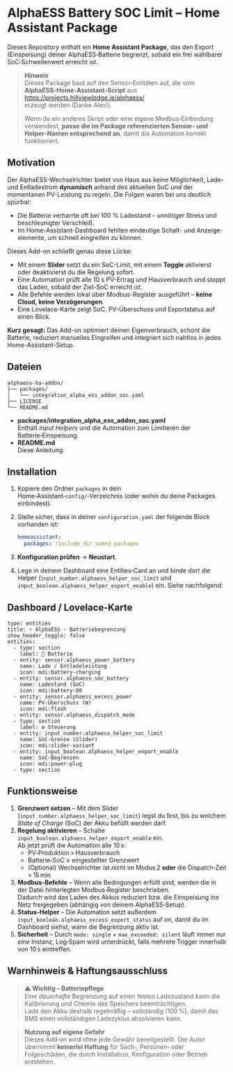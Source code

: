 # AlphaESS Battery SOC Limit – Home Assistant Package

Dieses Repository enthält ein **Home Assistant Package**, das den Export (Einspeisung)
deiner AlphaESS‑Batterie begrenzt, sobald ein frei wählbarer SoC‑Schwellenwert
erreicht ist.
> **Hinweis**  
> Dieses Package baut auf den Sensor‑Entitäten auf, die vom
> **AlphaESS‑Home‑Assistant‑Script** aus  
> <https://projects.hillviewlodge.ie/alphaess/>  
> erzeugt werden (Danke Alex!).
>
> Wenn du ein anderes Skript oder eine eigene Modbus‑Einbindung verwendest,
> **passe die im Package referenzierten Sensor‑ und Helper‑Namen entsprechend an**,
> damit die Automation korrekt funktioniert.
> 
## Motivation

Der AlphaESS-Wechselrichter bietet von Haus aus keine Möglichkeit, Lade- und Entladestrom **dynamisch** anhand des aktuellen SoC *und* der momentanen PV-Leistung zu regeln. Die Folgen waren bei uns deutlich spürbar:

* Die Batterie verharrte oft bei 100 % Ladestand – unnötiger Stress und beschleunigter Verschleiß.  
* Im Home-Assistant-Dashboard fehlten eindeutige Schalt- und Anzeige­elemente, um schnell eingreifen zu können.

Dieses Add-on schließt genau diese Lücke:

* Mit einem **Slider** setzt du ein SoC-Limit, mit einem **Toggle** aktivierst oder deaktivierst du die Regelung sofort.  
* Eine Automation prüft alle 10 s PV-Ertrag und Hausverbrauch und stoppt das Laden, sobald der Ziel-SoC erreicht ist.  
* Alle Befehle werden lokal über Modbus-Register ausgeführt – **keine Cloud, keine Verzögerungen**.  
* Eine Lovelace-Karte zeigt SoC, PV-Überschuss und Exportstatus auf einen Blick.

**Kurz gesagt:** Das Add-on optimiert deinen Eigenverbrauch, schont die Batterie, reduziert manuelles Eingreifen und integriert sich nahtlos in jedes Home-Assistant-Setup.

## Dateien

```
alphaess-ha-addon/
├── packages/
│   └── integration_alpha_ess_addon_soc.yaml
├── LICENSE
└── README.md
```

- **packages/integration_alpha_ess_addon_soc.yaml**  
  Enthält *Input Helpers* und die Automation zum Limitieren der Batterie‑Einspeisung.
- **README.md**  
  Diese Anleitung.

## Installation

1. Kopiere den Ordner `packages` in dein Home‑Assistant‑`config/`‑Verzeichnis (oder
   wohin du deine Packages einbindest).
2. Stelle sicher, dass in deiner `configuration.yaml` der folgende Block vorhanden ist:

   ```yaml
   homeassistant:
     packages: !include_dir_named packages
   ```

3. **Konfiguration prüfen** → **Neustart**.
4. Lege in deinem Dashboard eine Entities‑Card an und binde dort die Helper
   (`input_number.alphaess_helper_soc_limit` und
   `input_boolean.alphaess_helper_export_enable`) ein. Siehe nachfolgend:

## Dashboard / Lovelace‑Karte

```
type: entities
title: ⚡️ AlphaESS - Batteriebegrenzung
show_header_toggle: false
entities:
  - type: section
    label: 🔋 Batterie
  - entity: sensor.alphaess_power_battery
    name: Lade / Entlade­leistung
    icon: mdi:battery-charging
  - entity: sensor.alphaess_soc_battery
    name: Ladestand (SoC)
    icon: mdi:battery-80
  - entity: sensor.alphaess_excess_power
    name: PV-Überschuss (W)
    icon: mdi:flash
  - entity: sensor.alphaess_dispatch_mode
  - type: section
    label: ⚙️ Steuerung
  - entity: input_number.alphaess_helper_soc_limit
    name: SoC-Grenze (Slider)
    icon: mdi:slider-variant
  - entity: input_boolean.alphaess_helper_export_enable
    name: SoC-Begrenzen
    icon: mdi:power-plug
  - type: section
```


## Funktionsweise

1. **Grenzwert setzen** – Mit dem Slider (`input_number.alphaess_helper_soc_limit`) legst du fest, bis zu welchem *State of Charge* (SoC) der Akku befüllt werden darf.
2. **Regelung aktivieren** – Schalte `input_boolean.alphaess_helper_export_enable` ein.  
   Ab jetzt prüft die Automation alle&nbsp;10 s:
   - PV‑Produktion > Hausverbrauch  
   - Batterie‑SoC ≥ eingestellter Grenzwert  
   - (Optional) Wechselrichter ist *nicht* im Modus 2 **oder** die Dispatch‑Zeit < 15 min
3. **Modbus‑Befehle** – Wenn alle Bedingungen erfüllt sind, werden die in der Datei hinterlegten Modbus‑Register beschrieben.  
   Dadurch wird das Laden des Akkus reduziert bzw. die Einspeisung ins Netz freigegeben (abhängig von deinem AlphaESS‑Setup).
4. **Status‑Helper** – Die Automation setzt außerdem `input_boolean.alphaess_excess_export_status` auf *on*, damit du im Dashboard siehst, wann die Begrenzung aktiv ist.
5. **Sicherheit** – Durch `mode: single` + `max_exceeded: silent` läuft immer nur *eine* Instanz, Log‑Spam wird unterdrückt, falls mehrere Trigger innerhalb von 10 s eintreffen.

## Warnhinweis & Haftungsausschluss

> **⚠️ Wichtig – Batteriepﬂege**  
> Eine *dauerhafte* Begrenzung auf einen festen Ladezustand kann die Kalibrierung und Chemie des Speichers beeinträchtigen.  
> Lade den Akku deshalb regelmäßig – vollständig (100 %), damit das BMS einen vollständigen Ladezyklus absolvieren kann.

> **Nutzung auf eigene Gefahr**  
> Dieses Add‑on wird ohne jede Gewähr bereitgestellt. Der Autor übernimmt **keinerlei Haftung** für Sach‑, Personen‑ oder Folgeschäden, die durch Installation, Konfiguration oder Betrieb entstehen.
